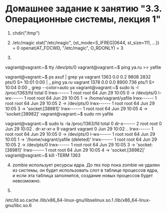 
# Домашнее задание к занятию "3.3. Операционные системы, лекция 1"

1.  chdir("/tmp")

2. /etc/magic
stat("/etc/magic", {st_mode=S_IFREG|0644, st_size=111, ...}) = 0
openat(AT_FDCWD, "/etc/magic", O_RDONLY) = 3

3. 
vagrant@vagrant:~$ tty
/dev/pts/0
vagrant@vagrant:~$ ping ya.ru >> yafile

vagrant@vagrant:~$ ps axuf | grep ya
vagrant     1363  0.0  0.2   9808  2832 pts/0    S+   10:01   0:00  |           \_ ping ya.ru
vagrant     1378  0.0  0.0   8900   736 pts/1    S+   10:04   0:00              \_ grep --color=auto ya
vagrant@vagrant:~$ sudo ls -l /proc/1363/fd
total 0
lrwx------ 1 root root 64 Jun 29 10:05 0 -> /dev/pts/0
l-wx------ 1 root root 64 Jun 29 10:05 1 -> /home/vagrant/yafile
lrwx------ 1 root root 64 Jun 29 10:05 2 -> /dev/pts/0
lrwx------ 1 root root 64 Jun 29 10:05 3 -> 'socket:[38981]'
lrwx------ 1 root root 64 Jun 29 10:05 4 -> 'socket:[38982]'
vagrant@vagrant:~$ sudo rm yafile

vagrant@vagrant:~$ sudo ls -la /proc/1363/fd
total 0
dr-x------ 2 root    root     0 Jun 29 10:02 .
dr-xr-xr-x 9 vagrant vagrant  0 Jun 29 10:02 ..
lrwx------ 1 root    root    64 Jun 29 10:05 0 -> /dev/pts/0
l-wx------ 1 root    root    64 Jun 29 10:05 1 -> '/home/vagrant/yafile (deleted)'
lrwx------ 1 root    root    64 Jun 29 10:05 2 -> /dev/pts/0
lrwx------ 1 root    root    64 Jun 29 10:05 3 -> 'socket:[38981]'
lrwx------ 1 root    root    64 Jun 29 10:05 4 -> 'socket:[38982]'
vagrant@vagrant:~$ kill -TERM 1363

4. zombie использует ресурсы ядра. До тех пор пока zombie не удален из системы, он будет использовать слот в таблице процессов ядра, и если эта таблица заполнится, создание новых процессов будет невозможно.

5.
/etc/ld.so.cache
/lib/x86_64-linux-gnu/libselinux.so.1
/lib/x86_64-linux-gnu/libc.so.6



